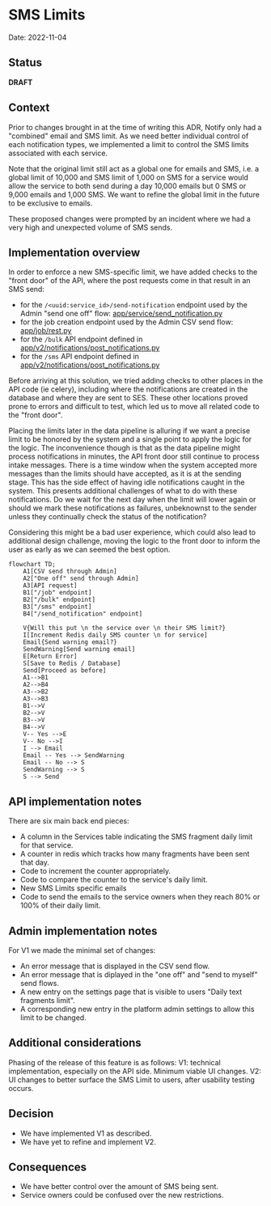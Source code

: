 # SMS Limits

Date: 2022-11-04

## Status

**DRAFT**

## Context

Prior to changes brought in at the time of writing this ADR, Notify only had a "combined" email and SMS limit. As we need better individual control of each notification types, we implemented a limit to control the SMS limits associated with each service.

Note that the original limit still act as a global one for emails and SMS, i.e. a global limit of 10,000 and SMS limit of 1,000 on SMS for a service would allow the service to both send during a day 10,000 emails but 0 SMS or 9,000 emails and 1,000 SMS. We want to refine the global limit in the future to be exclusive to emails.

These proposed changes were prompted by an incident where we had a very high and unexpected volume of SMS sends.

## Implementation overview

In order to enforce a new SMS-specific limit, we have added checks to the "front door" of the API, where the post requests come in that result in an SMS send:
- for the `/<uuid:service_id>/send-notification` endpoint used by the Admin "send one off" flow: [app/service/send_notification.py](https://github.com/cds-snc/notification-api/blob/d3412ad3697162550d3f5d73958f488a305d3cf7/app/service/send_notification.py#L66)
- for the job creation endpoint used by the Admin CSV send flow: [app/job/rest.py](https://github.com/cds-snc/notification-api/blob/d3412ad3697162550d3f5d73958f488a305d3cf7/app/job/rest.py#L149)
- for the `/bulk` API endpoint defined in [app/v2/notifications/post_notifications.py](https://github.com/cds-snc/notification-api/blob/d3412ad3697162550d3f5d73958f488a305d3cf7/app/v2/notifications/post_notifications.py#L186)
- for the `/sms` API endpoint defined in [app/v2/notifications/post_notifications.py](https://github.com/cds-snc/notification-api/blob/d3412ad3697162550d3f5d73958f488a305d3cf7/app/v2/notifications/post_notifications.py#L228)

Before arriving at this solution, we tried adding checks to other places in the API code (ie celery), including where the notifications are created in the database and where they are sent to SES. These other locations proved prone to errors and difficult to test, which led us to move all related code to the "front door".

Placing the limits later in the data pipeline is alluring if we want a precise limit to be honored by the system and a single point to apply the logic for the logic. The inconvenience though is that as the data pipeline might process notifications in minutes, the API front door still continue to process intake messages. There is a time window when the system accepted more messages than the limits should have accepted, as it is at the sending stage. This has the side effect of having idle notifications caught in the system. This presents additional challenges of what to do with these notifications. Do we wait for the next day when the limit will lower again or should we mark these notifications as failures, unbeknownst to the sender unless they continually check the status of the notification? 

Considering this might be a bad user experience, which could also lead to additional design challenge, moving the logic to the front door to inform the user as early as we can seemed the best option.

```mermaid
flowchart TD;
    A1[CSV send through Admin]
    A2["One off" send through Admin]
    A3[API request]
    B1["/job" endpoint]
    B2["/bulk" endpoint]
    B3["/sms" endpoint]
    B4["/send_notification" endpoint]

    V{Will this put \n the service over \n their SMS limit?}
    I[Increment Redis daily SMS counter \n for service]
    Email{Send warning email?}
    SendWarning[Send warning email]
    E[Return Error]
    S[Save to Redis / Database]
    Send[Proceed as before]
    A1-->B1
    A2-->B4
    A3-->B2
    A3-->B3
    B1-->V
    B2-->V
    B3-->V
    B4-->V
    V-- Yes -->E
    V-- No -->I
    I --> Email
    Email -- Yes --> SendWarning
    Email -- No --> S
    SendWarning --> S
    S --> Send
```

## API implementation notes

There are six main back end pieces:
- A column in the Services table indicating the SMS fragment daily limit for that service.
- A counter in redis which tracks how many fragments have been sent that day.
- Code to increment the counter appropriately.
- Code to compare the counter to the service's daily limit.
- New SMS Limits specific emails
- Code to send the emails to the service owners when they reach 80% or 100% of their daily limit.

## Admin implementation notes

For V1 we made the minimal set of changes:
- An error message that is displayed in the CSV send flow.
- An error message that is diplayed in the "one off" and "send to myself" send flows.
- A new entry on the settings page that is visible to users "Daily text fragments limit".
- A corresponding new entry in the platform admin settings to allow this limit to be changed.

## Additional considerations

Phasing of the release of this feature is as follows:
V1: technical implementation, especially on the API side. Minimum viable UI changes.
V2: UI changes to better surface the SMS Limit to users, after usability testing occurs.

## Decision

- We have implemented V1 as described.
- We have yet to refine and implement V2.

## Consequences

- We have better control over the amount of SMS being sent.
- Service owners could be confused over the new restrictions.
